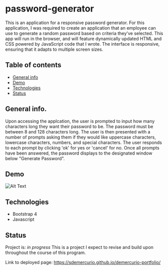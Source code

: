 # password-generator
This is an application for a responsive password generator. For this application, I was required to create an application that an employee can use to generate a random password based on criteria they’ve selected. This app will run in the browser, and will feature dynamically updated HTML and CSS powered by JavaScript code that I wrote. The interface is responsive, ensuring that it adapts to multiple screen sizes.

## Table of contents
* [General info](#general-info)
* [Demo](#demo)
* [Technologies](#technologies)
* [Status](#status)

## General info.
Upon accessing the applcation, the user is prompted to input how many characters long they want their password to be. The password must be between 8 and 128 characters long. The user is then presented with a number of prompts asking them if they would like uppercase characters, lowercase characters, numbers, and special characters. The user responds to each prompt by clicking 'ok' for yes or 'cancel' for no. Once all prompts have been answered, the password displays to the designated window below "Generate Password".

## Demo
![Alt Text](assets/images/demo.gif)

## Technologies
* Bootstrap 4
* Javascript

## Status
Project is: _in progress_
This is a project I expect to revise and build upon throughout the course of this program.

Link to deployed page: https://sdemercurio.github.io/demercurio-portfolio/

